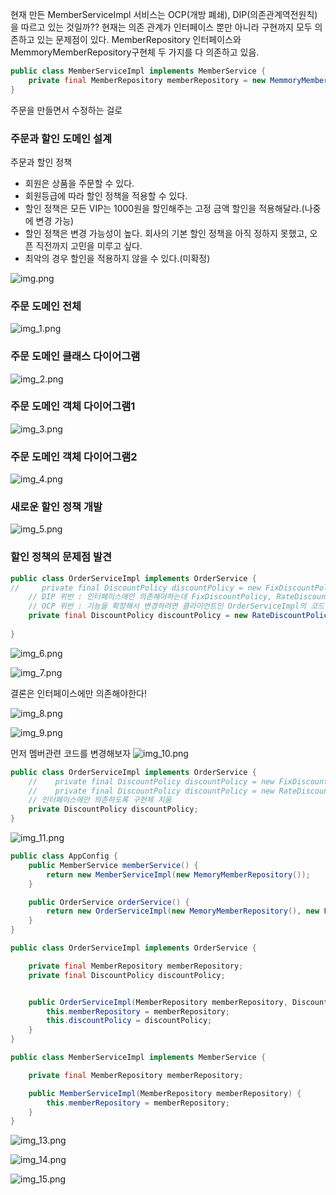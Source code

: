 
현재 만든 MemberServiceImpl 서비스는 OCP(개방 폐쇄), DIP(의존관계역전원칙)을 따르고 있는 것일까??
현재는 의존 관계가 인터페이스 뿐만 아니라 구현까지 모두 의존하고 있는 문제점이 있다.
MemberRepository 인터페이스와 MemmoryMemberRepository구현체 두 가지를 다 의존하고 있음.
```java
public class MemberServiceImpl implements MemberService {
    private final MemberRepository memberRepository = new MemmoryMemberRepository();
}
```
주문을 만들면서 수정하는 걸로


### 주문과 할인 도메인 설계
주문과 할인 정책
- 회원은 상품을 주문할 수 있다.
- 회원등급에 따라 할인 정책을 적용할 수 있다.
- 할인 정책은 모든 VIP는 1000원을 할인해주는 고정 금액 할인을 적용해달라.(나중에 변경 가능)
- 할인 정책은 변경 가능성이 높다. 회사의 기본 할인 정책을 아직 정하지 못했고, 오픈 직전까지 고민을 미루고 싶다.
- 최악의 경우 할인을 적용하지 않을 수 있다.(미확정)

![img.png](img.png)


### 주문 도메인 전체
![img_1.png](img_1.png)


### 주문 도메인 클래스 다이어그램 
![img_2.png](img_2.png)

### 주문 도메인 객체 다이어그램1
![img_3.png](img_3.png)

### 주문 도메인 객체 다이어그램2
![img_4.png](img_4.png)

### 새로운 할인 정책 개발
![img_5.png](img_5.png)



### 할인 정책의 문제점 발견
```java
public class OrderServiceImpl implements OrderService {
//     private final DiscountPolicy discountPolicy = new FixDiscountPolicy();
    // DIP 위반 : 인터페이스에만 의존해야하는데 FixDiscountPolicy, RateDiscountPolicy에 의존한다.
    // OCP 위반 : 기능을 확장해서 변경하려면 클라이언트인 OrderServiceImpl의 코드를 수정해야한다.
    private final DiscountPolicy discountPolicy = new RateDiscountPolicy();
    
}
```
![img_6.png](img_6.png)

![img_7.png](img_7.png)

결론은 인터페이스에만 의존해야한다!

![img_8.png](img_8.png)

![img_9.png](img_9.png)



먼저 멤버관련 코드를 변경해보자
![img_10.png](img_10.png)


```java
public class OrderServiceImpl implements OrderService {
    //    private final DiscountPolicy discountPolicy = new FixDiscountPolicy();
    //    private final DiscountPolicy discountPolicy = new RateDiscountPolicy();
    // 인터페이스에만 의존하도록 구현체 지움
    private DiscountPolicy discountPolicy;
}
```
![img_11.png](img_11.png)

```java
public class AppConfig {
    public MemberService memberService() {
        return new MemberServiceImpl(new MemoryMemberRepository());
    }

    public OrderService orderService() {
        return new OrderServiceImpl(new MemoryMemberRepository(), new FixDiscountPolicy());
    }
}
```

```java
public class OrderServiceImpl implements OrderService {

    private final MemberRepository memberRepository;
    private final DiscountPolicy discountPolicy;


    public OrderServiceImpl(MemberRepository memberRepository, DiscountPolicy discountPolicy) {
        this.memberRepository = memberRepository;
        this.discountPolicy = discountPolicy;
    }
}
```


```java
public class MemberServiceImpl implements MemberService {

    private final MemberRepository memberRepository;

    public MemberServiceImpl(MemberRepository memberRepository) {
        this.memberRepository = memberRepository;
    }
}
```
![img_13.png](img_13.png)


![img_14.png](img_14.png)

![img_15.png](img_15.png)